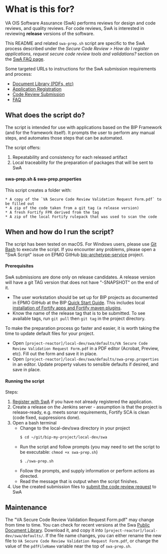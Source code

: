 # What is this for?
VA OIS Software Assurance (SwA) performs reviews for design and code reviews, and quality reviews. For code reviews, SwA is interested in reviewing **release** versions of the software.

This README and related `swa-prep.sh` script are specific to the SwA process described under the _Secure Code Review > How do I register applications, request secure code review tools and validations?_ section on the [SwA FAQ page](https://wiki.mobilehealth.va.gov/display/OISSWA/Frequently+Asked+Questions).

Some targeted URLs to instructions for the SwA submission requirements and process:
* [Document Library (PDFs, etc)](https://wiki.mobilehealth.va.gov/display/OISSWA/Public+Document+Library)
* [Application Registration](https://wiki.mobilehealth.va.gov/display/OISSWA/How+to+open+an+NSD+ticket+to+register+a+VA+application)
* [Code Review Submission](https://wiki.mobilehealth.va.gov/pages/viewpage.action?pageId=26774489)
* [FAQ](https://wiki.mobilehealth.va.gov/display/OISSWA/Frequently+Asked+Questions)

## What does the script do?

The script is intended for use with applications based on the BIP Framework (and for the framework itself). It prompts the user to perform any manual steps, and automates those steps that can be automated.

The script offers:
1. Repeatability and consistency for each released artifact
2. Local traceability for the preparation of packages that will be sent to SwA

#### swa-prep.sh & swa-prep.properties

This script creates a folder with:

	* A copy of the `VA Secure Code Review Validation Request Form.pdf` to be filled out
	* A zip of the code taken from a git tag (a release version)
	* A fresh Fortify FPR derived from the tag
	* A zip of the local Fortify rulepack that was used to scan the code

## When and how do I run the script?

The script has been tested on macOS. For Windows users, please use [Git Bash](https://gitforwindows.org/) to execute the script. If you encounter any problems, please open a "SwA Script" issue on EPMO GitHub [bip-archetype-service](https://github.ec.va.gov/EPMO/bip-archetype-service) project.

#### Prerequisites

SwA submissions are done only on release candidates. A release version will have a git TAG version that does not have "-SNAPSHOT" on the end of it.

* The user workstation should be set up for BIP projects as documented in EPMO GitHub at the BIP [Quick Start Guide](https://github.ec.va.gov/EPMO/bip-reference-person/blob/master/docs/quick-start-guide.md). This includes local [installation of Fortify apps and Fortify maven plugins](https://wiki.mobilehealth.va.gov/display/OISSWA/How+to+download+the+VA-Licensed+Fortify+software).
* Know the name of the release tag that is to be submitted. To see available tags, run `git pull` then `git tag` in the project directory.

To make the preparation process go faster and easier, it is worth taking the time to update default files for your project.
* Open `[project-reactor]/local-dev/swa/defaults/VA Secure Code Review Validation Request Form.pdf` in a PDF editor (Acrobat, Preview, etc). Fill out the form and save it in place.
* Open `[project-reactor]/local-dev/swa/defaults/swa-prep.properties` in an editor. Update property values to sensible defaults if desired, and save in place.

#### Running the script

Steps:
1. [Register with SwA](https://wiki.mobilehealth.va.gov/display/OISSWA/How+to+open+an+NSD+ticket+to+register+a+VA+application) if you have not already registered the application.
2. Create a release on the Jenkins server - assumption is that the project is release-ready, e.g. meets sonar requirements, Fortify SCA is clean (code fixed, suppressions done).
3. Open a bash terminal
	* Change to the local-dev/swa directory in your project
		```bash
		$ cd ~/git/bip-my-project/local-dev/swa
		```
	* Run the script and follow prompts (you may need to set the script to be executable: `chmod +x swa-prep.sh`)
		```bash
		$ ./swa-prep.sh
		```
	* Follow the prompts, and supply information or perform actions as directed.
	* Read the message that is output when the script finishes.
4. Use the created submission files to [submit the code review request](https://wiki.mobilehealth.va.gov/pages/viewpage.action?pageId=26774489) to SwA

## Maintenance

The "VA Secure Code Review Validation Request Form.pdf" may change from time to time. You can check for recent versions at the Swa [Public Document Library](https://wiki.mobilehealth.va.gov/display/OISSWA/Public+Document+Library). Download it, and copy it into `[project-reactor]/local-dev/swa/defaults/`.  If the file name changes, you can either rename the new file to `VA Secure Code Review Validation Request Form.pdf`, or change the value of the `pdfFileName` variable near the top of `swa-prep.sh`.
